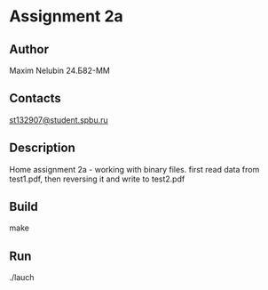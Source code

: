 # Assignment 2a
## Author

Maxim Nelubin 24.Б82-ММ

## Contacts

st132907@student.spbu.ru

## Description

Home assignment 2a - working with binary files. first read data from test1.pdf, then reversing it and write to test2.pdf
## Build

make

## Run

./lauch
